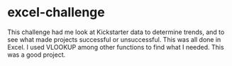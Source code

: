 # excel-challenge

This challenge had me look at Kickstarter data to determine trends, and to see what made projects successful or unsuccessful. This was all done in Excel. I used VLOOKUP among other functions to find what I needed. This was a good project.

